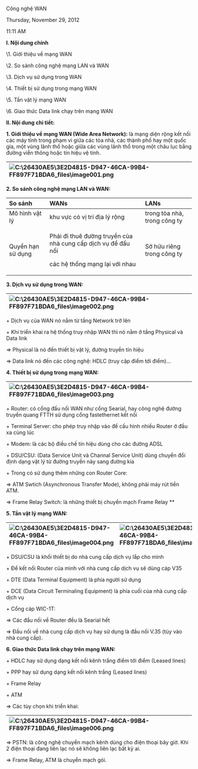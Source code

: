 ﻿Công nghệ WAN

Thursday, November 29, 2012

11:11 AM

**I. Nội dung chính**

\1. Giới thiệu về mạng WAN

\2. So sánh công nghệ mạng LAN và WAN

\3. Dịch vụ sử dụng trong WAN

\4. Thiết bị sử dụng trong mạng WAN

\5. Tần vật lý mạng WAN

\6. Giao thức Data link chạy trên mạng WAN



**II. Nội dung chi tiết:**

**1. Giới thiệu về mạng WAN (Wide Area Network):** là mạng diện rộng kết nối các máy tính trong phạm vi giữa các tòa nhà, các thành phố hay một quốc gia, một vùng lãnh thổ hoặc giữa các vùng lãnh thổ trong một châu lục bằng đường viễn thông hoặc tín hiệu vệ tinh.

|![C:\26430AE5\3E2D4815-D947-46CA-99B4-FF897F71BDA6\_files\image001.png](Aspose.Words.df0d988a-8b08-489d-a2ee-f669fb36f3d7.001.png "image001")|
| :- |


**2. So sánh công nghệ mạng LAN và WAN:**

|So sánh|WANs|LANs|
| :- | :- | :- |
|Mô hình vật lý|khu vực có vị trí địa lý rộng|trong tòa nhà, trong công ty|
|Quyền hạn sử dụng|<p>Phải đi thuê đường truyền của nhà cung cấp dịch vụ để đấu nối</p><p>các hệ thống mạng lại với nhau</p>|Sở hữu riêng trong công ty|


**3. Dịch vụ sử dụng trong WAN:**

|![C:\26430AE5\3E2D4815-D947-46CA-99B4-FF897F71BDA6\_files\image002.png](Aspose.Words.df0d988a-8b08-489d-a2ee-f669fb36f3d7.002.png "image002")|
| :- |
\+ Dịch vụ của WAN nó nằm từ tầng Network trở lên

\+ Khi triển khai ra hệ thống truy nhập WAN thì nó nằm ở tầng Physical và Data link

=> Physical là nó đến thiết bị vật lý, đường truyền tín hiệu

=> Data link nó đến các công nghệ: HDLC (truy cập điểm tới điểm)...



**4. Thiết bị sử dụng trong mạng WAN:**

|![C:\26430AE5\3E2D4815-D947-46CA-99B4-FF897F71BDA6\_files\image003.png](Aspose.Words.df0d988a-8b08-489d-a2ee-f669fb36f3d7.003.png "image003")|
| :- |
\+ Router: có cổng đấu nối WAN như cổng Searial, hay công nghệ đường truyền quang FTTH sử dụng cổng fastethernet kết nối

\+ Terminal Server: cho phép truy nhập vào để cấu hình nhiều Router ở đầu xa cùng lúc

\+ Modem: là các bộ điều chế tín hiệu dùng cho các đường ADSL

\+ DSU/CSU: (Data Service Unit và Channal Service Unit) dùng chuyển đổi định dạng vật lý từ đường truyền này sang đường kia

\+ Trong có sử dụng thêm những con Router Core: 

=> ATM Swtich (Asynchronous Transfer Mode), không phải máy rút tiền ATM.

=> Frame Relay Switch: là những thiết bị chuyển mạch Frame Relay
**


**5. Tần vật lý mạng WAN:** 

|![C:\26430AE5\3E2D4815-D947-46CA-99B4-FF897F71BDA6\_files\image004.png](Aspose.Words.df0d988a-8b08-489d-a2ee-f669fb36f3d7.004.png "image004")|![C:\26430AE5\3E2D4815-D947-46CA-99B4-FF897F71BDA6\_files\image005.png](Aspose.Words.df0d988a-8b08-489d-a2ee-f669fb36f3d7.005.png "image005")|
| :- | :- |
\+ DSU/CSU là khối thiết bị do nhà cung cấp dịch vụ lắp cho mình

\+ Để kết nối Router của mình với nhà cung cấp dịch vụ sẽ dùng cáp V35

\+ DTE (Data Terminal Equipment) là phía người sử dụng

\+ DCE (Data Circuit Terminaling Equipment) là phía cuối của nhà cung cấp dịch vụ

\+ Cổng cáp WIC-1T:

=> Các đầu nối về Router đều là Searial hết

=> Đầu nối về nhà cung cấp dịch vụ hay sử dụng là đầu nối V.35 (tùy vào nhà cung cấp).



**6. Giao thức Data link chạy trên mạng WAN:**

\+ HDLC hay sử dụng dạng kết nối kênh trắng điểm tới điểm (Leased lines)

\+ PPP hay sử dụng dạng kết nối kênh trắng (Leased lines)

\+ Frame Relay

\+ ATM

=> Các tùy chọn khi triển khai:

|![C:\26430AE5\3E2D4815-D947-46CA-99B4-FF897F71BDA6\_files\image006.png](Aspose.Words.df0d988a-8b08-489d-a2ee-f669fb36f3d7.006.png "image006")|
| :- |
=> PSTN: là công nghệ chuyển mạch kênh dùng cho điện thoại bây giờ. Khi 2 điện thoại đang liên lạc nó sẽ không liên lạc bất kỳ ai.

=> Frame Relay, ATM là chuyển mạch gói.






